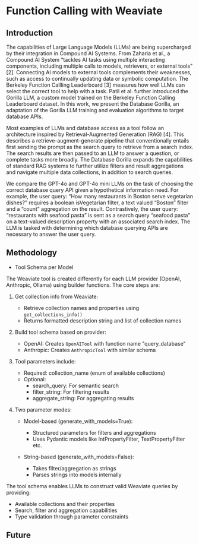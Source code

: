 # Function Calling with Weaviate

## Introduction

The capabilities of Large Language Models (LLMs) are being supercharged by their integration in Compound AI Systems. From Zaharia et al., a Compound AI System “tackles AI tasks using multiple interacting components, including multiple calls to models, retrievers, or external tools” [2]. Connecting AI models to external tools complements their weaknesses, such as access to continually updating data or symbolic computation. The Berkeley Function Callling Leaderboard [3] measures how well LLMs can select the correct tool to help with a task. Patil et al. further introduced the Gorilla LLM, a custom model trained on the Berkeley Function Calling Leaderboard dataset. In this work, we present the Database Gorilla, an adaptation of the Gorilla LLM training and evaluation algorithms to target database APIs.

Most examples of LLMs and database access as a tool follow an architecture inspired by Retrieval-Augmented Generation (RAG) [4]. This describes a retrieve-augment-generate pipeline that conventionally entails first sending the prompt as the search query to retrieve from a search index. The search results are then passed to an LLM to answer a question, or complete tasks more broadly. The Database Gorilla expands the capabilities of standard RAG systems to further utilize filters and result aggregations and navigate multiple data collections, in addition to search queries.

We compare the GPT-4o and GPT-4o mini LLMs on the task of choosing the correct database query API given a hypothetical information need. For example, the user query: “How many restaurants in Boston serve vegetarian dishes?” requires a boolean isVegetarian filter, a text valued “Boston” filter and a “count” aggregation on the result. Contrastively, the user query: “restaurants with seafood pasta” is sent as a search query “seafood pasta” on a text-valued description property with an associated search index. The LLM is tasked with determining which database querying APIs are necessary to answer the user query.

## Methodology

- Tool Schema per Model

The Weaviate tool is created differently for each LLM provider (OpenAI, Anthropic, Ollama) using builder functions. The core steps are:

1. Get collection info from Weaviate:
   - Retrieve collection names and properties using `get_collections_info()`
   - Returns formatted description string and list of collection names

2. Build tool schema based on provider:
   - OpenAI: Creates `OpenAITool` with function name "query_database"
   - Anthropic: Creates `AnthropicTool` with similar schema

3. Tool parameters include:
   - Required: collection_name (enum of available collections)
   - Optional: 
     - search_query: For semantic search
     - filter_string: For filtering results
     - aggregate_string: For aggregating results

4. Two parameter modes:
   - Model-based (generate_with_models=True):
     - Structured parameters for filters and aggregations
     - Uses Pydantic models like IntPropertyFilter, TextPropertyFilter etc.
   
   - String-based (generate_with_models=False): 
     - Takes filter/aggregation as strings
     - Parses strings into models internally

The tool schema enables LLMs to construct valid Weaviate queries by providing:
- Available collections and their properties
- Search, filter and aggregation capabilities
- Type validation through parameter constraints

## Future